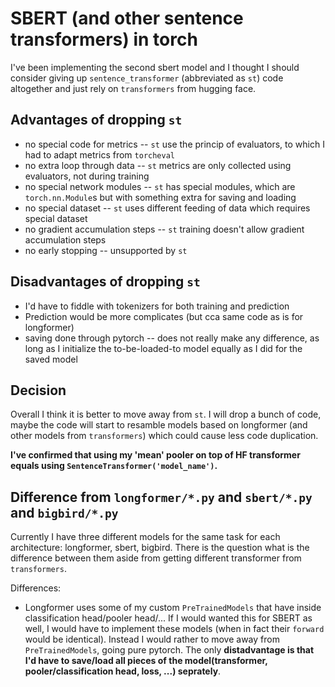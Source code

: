 # SBERT (and other sentence transformers) in torch

I've been implementing the second sbert model and I thought I should consider
giving up `sentence_transformer` (abbreviated as `st`) code altogether and just
rely on `transformers` from hugging face.

## Advantages of dropping `st`

- no special code for metrics -- `st` use the princip of evaluators, to which I
  had to adapt metrics from `torcheval`
- no extra loop through data -- `st` metrics are only collected using
  evaluators, not during training
- no special network modules -- `st` has special modules, which are
  `torch.nn.Module`s but with something extra for saving and loading
- no special dataset -- `st` uses different feeding of data which requires
  special dataset
- no gradient accumulation steps -- `st` training doesn't allow gradient
  accumulation steps
- no early stopping -- unsupported by `st`

## Disadvantages of dropping `st`

- I'd have to fiddle with tokenizers for both training and prediction
- Prediction would be more complicates (but cca same code as is for longformer)
- saving done through pytorch -- does not really make any difference, as long as
  I initialize the to-be-loaded-to model equally as I did for the saved model

## Decision

Overall I think it is better to move away from `st`. I will drop a bunch of
code, maybe the code will start to resamble models based on longformer (and
other models from `transformers`) which could cause less code duplication.

**I've confirmed that using my 'mean' pooler on top of HF transformer equals
using `SentenceTransformer('model_name')`.**

## Difference from `longformer/*.py` and `sbert/*.py` and `bigbird/*.py`

Currently I have three different models for the same task for each architecture:
longformer, sbert, bigbird. There is the question what is the difference between
them aside from getting different transformer from `transformers`.

Differences:
- Longformer uses some of my custom `PreTrainedModels` that have inside
  classification head/pooler head/... If I would wanted this for SBERT as well,
  I would have to implement these models (when in fact their `forward` would be
  identical). Instead I would rather to move away from `PreTrainedModels`, going
  pure pytorch. The only **distadvantage is that I'd have to save/load all
  pieces of the model(transformer, pooler/classification head, loss, ...)
  seprately**.
